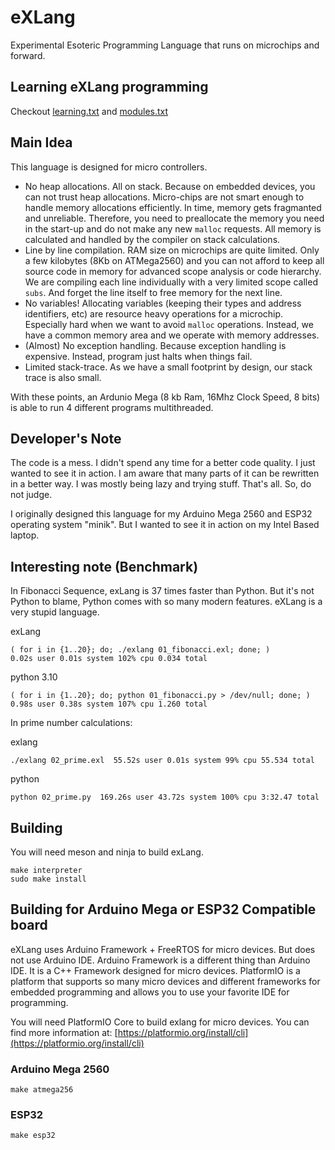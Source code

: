 # eXLang
Experimental Esoteric Programming Language that runs on microchips and forward.

## Learning eXLang programming

Checkout [learning.txt](https://github.com/sinanislekdemir/eXLang/blob/main/learning.txt) and [modules.txt](https://github.com/sinanislekdemir/eXLang/blob/main/modules.txt)

## Main Idea

This language is designed for micro controllers. 

- No heap allocations. All on stack. Because on embedded devices, you can not trust heap allocations. Micro-chips are not smart enough to handle memory allocations efficiently. In time, memory gets fragmanted and unreliable. Therefore, you need to preallocate the memory you need in the start-up and do not make any new `malloc` requests. All memory is calculated and handled by the compiler on stack calculations.
- Line by line compilation. RAM size on microchips are quite limited. Only a few kilobytes (8Kb on ATMega2560) and you can not afford to keep all source code in memory for advanced scope analysis or code hierarchy. We are compiling each line individually with a very limited scope called `subs`. And forget the line itself to free memory for the next line.
- No variables! Allocating variables (keeping their types and address identifiers, etc) are resource heavy operations for a microchip. Especially hard when we want to avoid `malloc` operations. Instead, we have a common memory area and we operate with memory addresses. 
- (Almost) No exception handling. Because exception handling is expensive. Instead, program just halts when things fail.
- Limited stack-trace. As we have a small footprint by design, our stack trace is also small.

With these points, an Ardunio Mega (8 kb Ram, 16Mhz Clock Speed, 8 bits) is able to run 4 different programs multithreaded. 

## Developer's Note

The code is a mess. I didn't spend any time for a better code quality. I just wanted to see it in action. I am aware that many parts of it can be rewritten in a better way. I was mostly being lazy and trying stuff. That's all. So, do not judge.

I originally designed this language for my Arduino Mega 2560 and ESP32 operating system "minik". 
But I wanted to see it in action on my Intel Based laptop.

## Interesting note (Benchmark)

In Fibonacci Sequence, exLang is 37 times faster than Python. But it's not Python to blame, Python comes with so many modern features. eXLang is a very stupid language.

exLang
```
( for i in {1..20}; do; ./exlang 01_fibonacci.exl; done; )
0.02s user 0.01s system 102% cpu 0.034 total
```

python 3.10
```
( for i in {1..20}; do; python 01_fibonacci.py > /dev/null; done; )
0.98s user 0.38s system 107% cpu 1.260 total
```

In prime number calculations:

exlang
```
./exlang 02_prime.exl  55.52s user 0.01s system 99% cpu 55.534 total
```

python
```
python 02_prime.py  169.26s user 43.72s system 100% cpu 3:32.47 total
```

## Building

You will need meson and ninja to build exLang.

```
make interpreter
sudo make install
```

## Building for Arduino Mega or ESP32 Compatible board

eXLang uses Arduino Framework + FreeRTOS for micro devices. But does not use Arduino IDE. Arduino Framework is a different thing than Arduino IDE. It is a  C++ Framework designed for micro devices. PlatformIO is a platform that supports so many micro devices and different frameworks for embedded programming and allows you to use your favorite IDE for programming.

You will need PlatformIO Core to build exlang for micro devices. You can find more information at: [https://platformio.org/install/cli](https://platformio.org/install/cli)

### Arduino Mega 2560

```
make atmega256
```

### ESP32

```
make esp32
```

